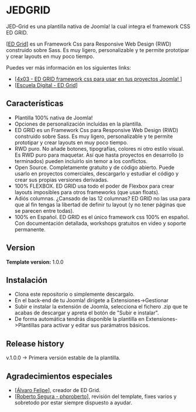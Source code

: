 JEDGRID
==============  

JED-Grid es una plantilla nativa de Joomla! la cual integra el framework CSS ED GRID.

[[ED Grid](https://github.com/escueladigital/ED-GRID)] es un Framework Css para Responsive Web Design (RWD) construido sobre Sass. Es muy ligero, personalizable y te permite prototipar y crear layouts en muy poco tiempo.

Puedes ver más información en los siguientes links:

* [[4x03 - ED GRID framework css para usar en tus proyectos Joomla! ](http://joomgouts.com/programas/4x03-ed-grid-framework-css-para-usar-en-tus-proyectos-joomla)]
* [[Escuela Digital - ED Grid](http://escueladigital.pe/ed-grid)]

Características   
---------------  
* Plantilla 100% nativa de Joomla!
* Opciones de personalización incluídas en la plantilla.
* ED GRID es un Framework Css para Responsive Web Design (RWD) construido sobre Sass. Es muy ligero, personalizable y te permite prototipar y crear layouts en muy poco tiempo.
* RWD puro. No añade botones, tipografías, colores ni otro estilo visual. Es RWD puro para maquetar. Así que hasta proyectos en desarrollo (o terminados) pueden incluirlo sin temor a los conflictos.  
* Open Source. Completamente gratuito y de código abierto. Puede usarlo en proyectos comerciales, descargarlo y estudiar el código y crear sus propias versiones derivadas.  
* 100% FLEXBOX. ED GRID usa todo el poder de Flexbox para crear layouts imposibles para otros frameworks (que usan floats).  
* Adiós columnas. ¿Cansado de las 12 columnas? ED GRID no las usa para que al fin tengas la libertad de definir tu layout (y no tener páginas que se parecen entre todas).
* 100% en Español. ED GRID es el único framework css 100% en español. Con documentación detallada, workshops gratuitos en video y soporte permanente.  

Version 
---------------
**Template version:** 1.0.0

Instalación
---------------
* Clona este repositorio o simplemente descargalo.
* En el back-end de tu Joomla! dirígete a Extensiones->Gestionar
* Subir e instalar la extensión de Joomla, selecciona el fichero .zip que te acabas de descargar y apreta el botón de "Subir e instalar".
* De forma automática tendrás disponible la plantilla en Extensiones->Plantillas para activar y editar sus parámatros básicos.

Release history 
---------------

v.1.0.0 -> Primera versión estable de la plantilla. 

Agradecimientos especiales
---------------

* [[Álvaro Felipe](https://twitter.com/alvarofelipe)], creador de ED Grid.
* [[Roberto Segura - phproberto](https://github.com/phproberto)], revisión del template, fixes varios y sobretodo por estar siempre dispuesto a ayudar.

